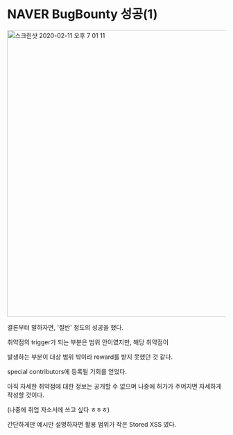 # NAVER BugBounty 성공(1)





<img width="662" alt="스크린샷 2020-02-11 오후 7 01 11" src="https://user-images.githubusercontent.com/54495632/74231586-43291900-4d0a-11ea-91fe-f33786e86624.png">



결론부터 말하자면, '절반' 정도의 성공을 했다.



취약점의 trigger가 되는 부분은 범위 안이였지만, 해당 취약점이 



발생하는 부분이 대상 범위 밖이라 reward를 받지 못했던 것 같다.



special contributors에 등록될 기회를 얻었다.



아직 자세한 취약점에 대한 정보는 공개할 수 없으며 나중에 허가가 주어지면 자세하게 작성할 것이다.



(나중에 취업 자소서에 쓰고 싶다 ㅎㅎㅎ)



간단하게만 예시만 설명하자면 활용 범위가 작은 Stored XSS 였다.



